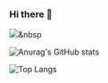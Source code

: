 ### Hi there 👋

<img src="https://img.shields.io/badge/Python-3766AB?style=flat-square&logo=Python&logoColor=white"/></a>&nbsp
  
  
![Anurag's GitHub stats](https://github-readme-stats.vercel.app/api?username=KH54&show_icons=true&theme=tokyonight&card_width=200)
  
![Top Langs](https://github-readme-stats.vercel.app/api/top-langs/?username=KH54&layout=compact&theme=tokyonight)



<!--
**KH54/KH54** is a ✨ _special_ ✨ repository because its `README.md` (this file) appears on your GitHub profile.

Here are some ideas to get you started:

- 🔭 I’m currently working on ...
- 🌱 I’m currently learning ...
- 👯 I’m looking to collaborate on ...
- 🤔 I’m looking for help with ...
- 💬 Ask me about ...
- 📫 How to reach me: ...
- 😄 Pronouns: ....
- ⚡ Fun fact: ...

-->

